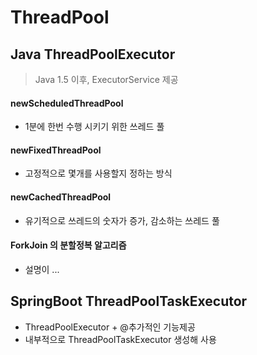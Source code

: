 # ThreadPool

## Java ThreadPoolExecutor
> Java 1.5 이후, ExecutorService 제공
#### newScheduledThreadPool
* 1분에 한번 수행 시키기 위한 쓰레드 풀
#### newFixedThreadPool
* 고정적으로 몇개를 사용할지 정하는 방식
#### newCachedThreadPool
* 유기적으로 쓰레드의 숫자가 증가, 감소하는 쓰레드 풀
#### ForkJoin 의 분할정복 알고리즘
* 설명이 ...

## SpringBoot ThreadPoolTaskExecutor
* ThreadPoolExecutor + @추가적인 기능제공
* 내부적으로 ThreadPoolTaskExecutor 생성해 사용